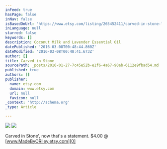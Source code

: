 ```yaml
---
inFeed: true
hasPage: false
inNav: false
isBasedOnUrl: 'https://www.etsy.com/listing/265452411/carved-in-stone-luxury-handmade-soap-for?ref=related-0'
inLanguage: null
starred: false
keywords: []
description: Coconut Milk and Lavender Essential Oil
datePublished: '2016-03-08T00:48:44.860Z'
dateModified: '2016-03-08T00:48:41.673Z'
author: []
title: Carved in Stone
sourcePath: _posts/2016-01-27-7c45e52b-e1f6-4a67-90ab-6112e9fbad54.md
published: true
authors: []
publisher:
  name: etsy.com
  domain: www.etsy.com
  url: null
  favicon: null
_context: 'http://schema.org'
_type: Article

---
```

![](https://the-grid-user-content.s3-us-west-2.amazonaws.com/2d8c63dc-c4e3-4562-9e4f-0955ba2f588d.jpg)
![](https://the-grid-user-content.s3-us-west-2.amazonaws.com/1911b7d7-512d-444e-9c4f-a2bbcad7cdb6.jpg)

Carved in Stone', now that's a statement. $4.00 @ [www.MadeByORiley.etsy.com][0]

[0]: https://www.etsy.com/listing/265452411/carved-in-stone-white-marble-luxury?ref=shop_home_active_8